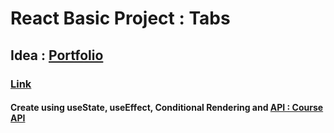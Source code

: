 # React Basic Project : Tabs

## Idea : [Portfolio](https://gatsby-strapi-portfolio-project.netlify.app)

### [Link](https://react-basic-project-tabs.netlify.app)

#### Create using useState, useEffect, Conditional Rendering and [API : Course API](https://course-api.com/react-tabs-project)
